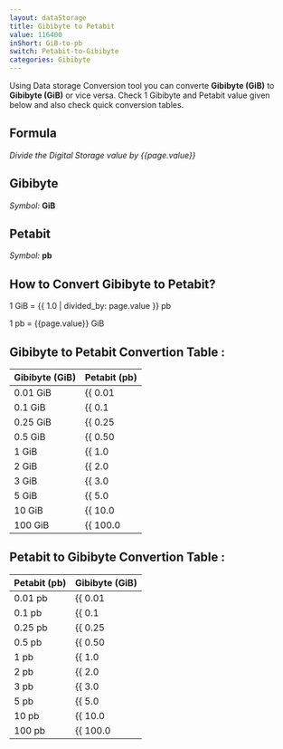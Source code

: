 ```yaml
---
layout: dataStorage
title: Gibibyte to Petabit
value: 116400
inShort: GiB-to-pb
switch: Petabit-to-Gibibyte
categories: Gibibyte
---
```


Using Data storage Conversion tool you can converte **Gibibyte (GiB)** to **Gibibyte (GiB)** or vice versa. Check 1 Gibibyte and Petabit value given below and also check quick conversion tables.

## Formula
*Divide the Digital Storage value by {{page.value}}*

## Gibibyte
*Symbol:* **GiB**

## Petabit
*Symbol:* **pb**

## How to Convert Gibibyte to Petabit?

1 GiB = {{ 1.0 | divided_by: page.value }} pb

1 pb = {{page.value}} GiB


## Gibibyte to Petabit Convertion Table :

| Gibibyte (GiB) | Petabit (pb) |
| ---- | ---- |
| 0.01 GiB | {{ 0.01 | divided_by: page.value }} pb |
| 0.1 GiB | {{ 0.1 | divided_by: page.value }} pb |
| 0.25 GiB | {{ 0.25 | divided_by: page.value }} pb |
| 0.5 GiB | {{ 0.50 | divided_by: page.value }} pb |
| 1 GiB | {{ 1.0 | divided_by: page.value }} pb |
| 2 GiB | {{ 2.0 | divided_by: page.value }} pb |
| 3 GiB | {{ 3.0 | divided_by: page.value }} pb |
| 5 GiB | {{ 5.0 | divided_by: page.value }} pb |
| 10 GiB | {{ 10.0 | divided_by: page.value }} pb |
| 100 GiB | {{ 100.0 | divided_by: page.value }} pb |

## Petabit to Gibibyte Convertion Table :

| Petabit (pb) | Gibibyte (GiB) |
| ---- | ---- |
| 0.01 pb | {{ 0.01 | times: page.value }} GiB |
| 0.1 pb | {{ 0.1 | times: page.value }} GiB |
| 0.25 pb | {{ 0.25 | times: page.value }} GiB |
| 0.5 pb | {{ 0.50 | times: page.value }} GiB |
| 1 pb | {{ 1.0 | times: page.value }} GiB |
| 2 pb | {{ 2.0 | times: page.value }} GiB |
| 3 pb | {{ 3.0 | times: page.value }} GiB |
| 5 pb | {{ 5.0 | times: page.value }} GiB |
| 10 pb | {{ 10.0 | times: page.value }} GiB |
| 100 pb | {{ 100.0 | times: page.value }} GiB |


<script>
document.getElementById('selectInput')[13].selected = true
document.getElementById('selectOutput')[18].selected = true
</script>
